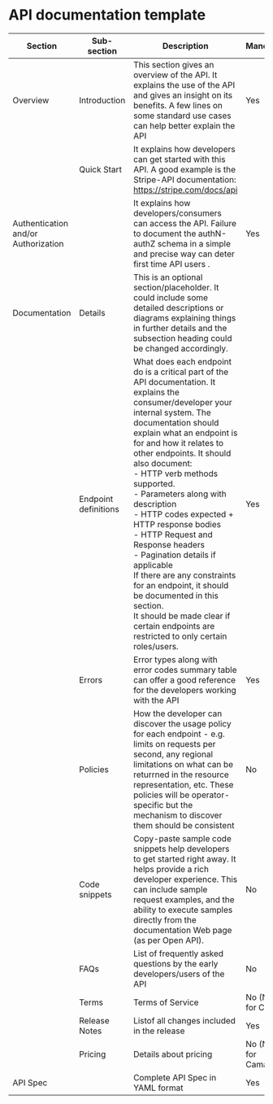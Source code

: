 # API documentation template

| Section | Sub-section | Description | Mandatory | 
|----|---|---|-|
| Overview | Introduction | This section gives an overview of the API. It explains the use of the API and gives an insight on its benefits. A few lines on some standard use cases can help better explain the API  | Yes |
|| Quick Start|It explains how developers can get started with this API. A good example is the Stripe-API documentation: https://stripe.com/docs/api ||
|Authentication and/or Authorization | |It explains how developers/consumers can access the API. Failure to document the authN-authZ schema in a simple and precise way can deter first time API users . 	|Yes|
|Documentation|Details|This is an optional section/placeholder. It could include some detailed descriptions or diagrams explaining things in further details and the subsection heading could be changed accordingly.| |
| |Endpoint definitions | What does each endpoint do is a critical part of the API documentation. It explains the consumer/developer your internal system. The documentation should explain what an endpoint is for and how it relates to other endpoints. It should also document:</br> - HTTP verb methods supported. </br> - Parameters along with description </br> - HTTP codes expected + HTTP response bodies </br> - HTTP Request and Response headers </br> - Pagination details if applicable </br>If there are any constraints for an endpoint, it should be documented in this section. </br> It should be made clear if certain endpoints are restricted to only certain roles/users. | Yes |
|  |Errors|Error types along with error codes summary table can offer a good reference for the developers working with the API | Yes |
|  |Policies|How the developer can discover the usage policy for each endpoint - e.g. limits on requests per second, any regional limitations on what can be returrned in the resource representation, etc. These policies will be operator-specific but the mechanism to discover them should be consistent | No |
|  |Code snippets| Copy-paste sample code snippets help developers to get started right away. It helps provide a rich developer experience. This can include sample request examples, and the ability to execute samples directly from the documentation Web page (as per Open API). | No |
|  |FAQs| List of frequently asked questions by the early developers/users of the API |No |
|  |Terms|Terms of Service |No (N/A for Camara|
|  |Release Notes|Listof all changes included in the release |Yes| 
|  |Pricing |Details about pricing |No (N/A for Camara)|
|API Spec || Complete API Spec in YAML format | Yes |
